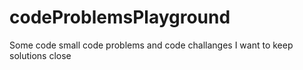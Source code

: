 # codeProblemsPlayground

Some code small code problems and code challanges I want to keep solutions close
